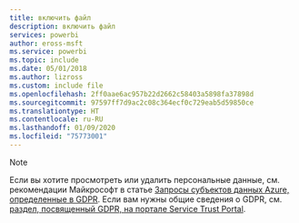 ```yaml
---
title: включить файл
description: включить файл
services: powerbi
author: eross-msft
ms.service: powerbi
ms.topic: include
ms.date: 05/01/2018
ms.author: lizross
ms.custom: include file
ms.openlocfilehash: 2ff0aae6ac957b22d2662c58403a5898fa37898d
ms.sourcegitcommit: 97597ff7d9ac2c08c364ecf0c729eab5d59850ce
ms.translationtype: HT
ms.contentlocale: ru-RU
ms.lasthandoff: 01/09/2020
ms.locfileid: "75773001"
---
```

>[!Note]
>Если вы хотите просмотреть или удалить персональные данные, см. рекомендации Майкрософт в статье [Запросы субъектов данных Azure, определенные в GDPR](/microsoft-365/compliance/manage-gdpr-data-subject-requests-with-the-dsr-case-tool). Если вам нужны общие сведения о GDPR, см. [раздел, посвященный GDPR, на портале Service Trust Portal](https://servicetrust.microsoft.com/ViewPage/GDPRGetStarted).
